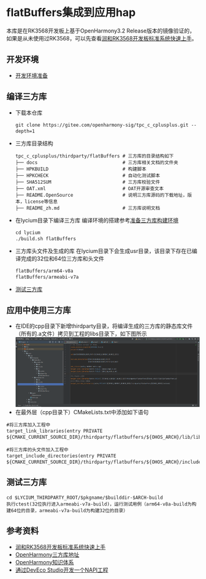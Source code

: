 # flatBuffers集成到应用hap
本库是在RK3568开发板上基于OpenHarmony3.2 Release版本的镜像验证的，如果是从未使用过RK3568，可以先查看[润和RK3568开发板标准系统快速上手](https://gitee.com/openharmony-sig/knowledge_demo_temp/tree/master/docs/rk3568_helloworld)。

## 开发环境

- [开发环境准备](../../../docs/hap_integrate_environment.md)

## 编译三方库
- 下载本仓库
  ```
  git clone https://gitee.com/openharmony-sig/tpc_c_cplusplus.git --depth=1
  ```
- 三方库目录结构
  ```
  tpc_c_cplusplus/thirdparty/flatBuffers # 三方库的目录结构如下
  ├── docs                               # 三方库相关文档的文件夹
  ├── HPKBUILD                           # 构建脚本
  ├── HPKCHECK                           # 自动化测试脚本
  ├── SHA512SUM                          # 三方库校验文件
  ├── OAT.xml                            # OAT开源审查文本
  ├── README.OpenSource                  # 说明三方库源码的下载地址，版本，license等信息
  ├── README_zh.md                       # 三方库说明文档
  ```
  
- 在lycium目录下编译三方库
  编译环境的搭建参考[准备三方库构建环境](../../../lycium/README.md#1编译环境准备)
  ```
  cd lycium
  ./build.sh flatBuffers
  ```
- 三方库头文件及生成的库
  在lycium目录下会生成usr目录，该目录下存在已编译完成的32位和64位三方库和头文件
  ```
  flatBuffers/arm64-v8a
  flatBuffers/armeabi-v7a
  ```

- [测试三方库](#测试三方库)

## 应用中使用三方库

- 在IDE的cpp目录下新增thirdparty目录，将编译生成的三方库的静态库文件（所有的.a文件）拷贝到工程的libs目录下，如下图所示
&nbsp;![thirdparty_install_dir](pic/usage.PNG) 
- 在最外层（cpp目录下）CMakeLists.txt中添加如下语句
  
```
#将三方库加入工程中
target_link_libraries(entry PRIVATE ${CMAKE_CURRENT_SOURCE_DIR}/thirdparty/flatbuffers/${OHOS_ARCH}/lib/libflatbuffers.a)

#将三方库的头文件加入工程中
target_include_directories(entry PRIVATE ${CMAKE_CURRENT_SOURCE_DIR}/thirdparty/flatbuffers/${OHOS_ARCH}/include)
```
## 测试三方库
```
cd $LYCIUM_THIRDPARTY_ROOT/$pkgname/$builddir-$ARCH-build
执行ctest(32位执行进入armeabi-v7a-build)，运行测试用例（arm64-v8a-build为构建64位的目录，armeabi-v7a-build为构建32位的目录）
```

## 参考资料
- [润和RK3568开发板标准系统快速上手](https://gitee.com/openharmony-sig/knowledge_demo_temp/tree/master/docs/rk3568_helloworld)
- [OpenHarmony三方库地址](https://gitee.com/openharmony-tpc)
- [OpenHarmony知识体系](https://gitee.com/openharmony-sig/knowledge)
- [通过DevEco Studio开发一个NAPI工程](https://gitee.com/openharmony-sig/knowledge_demo_temp/blob/master/docs/napi_study/docs/hello_napi.md)
